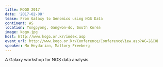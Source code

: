 ```yaml
---
title: KOGO 2017
date: '2017-02-08'
tease: From Galaxy to Genomics using NGS Data
continent: AS
location: Yongpyong, Gangwon-do, South Korea
image: kogo.jpg
host: http://www.kogo.or.kr/index.asp
event_url: http://www.kogo.or.kr/Conference/ConferenceView.asp?AC=2&CODE=CI20161201
speaker: Mo Heydarian, Mallory Freeberg
---
```


A Galaxy workshop for NGS data analysis